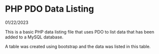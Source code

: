 # PHP PDO Data Listing

01/22/2023

This is a basic PHP data listing file that uses PDO to list data that has been added to a MySQL database. 

A table was created using bootstrap and the data was listed in this table.
